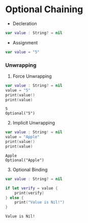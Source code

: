 # Optional Chaining

- Decleration
```swift
var value : String? = nil
```
- Assignment
```swift
var value = "5"
```

### Unwrapping

1. Force Unwrapping
```swift
var value : String? = nil
value = "5"
print(value!)
print(value)
```
```
5
Optional("5")
```

2. Implicit Unwrapping
```swift
var value : String! = nil
value = "Apple"
print(value!)
print(value)
```
```
Apple
Optional("Apple")
```

3. Optional Binding
```swift
var value : String? = nil

if let verify = value {
    print(verify)
} else {
    print("Value is Nil!")
}
```
```
Value is Nil!
```
